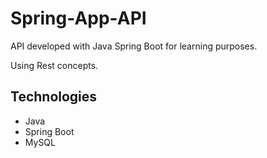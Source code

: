 # Spring-App-API
API developed with Java Spring Boot for learning purposes.

Using Rest concepts.

## Technologies
- Java
- Spring Boot
- MySQL
